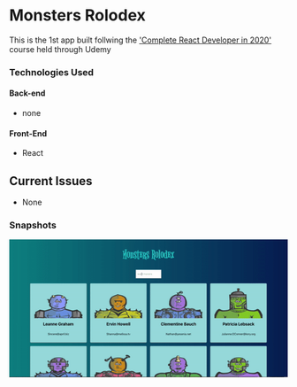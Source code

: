 # Monsters Rolodex
This is the 1st app built follwing the ['Complete React Developer in 2020'](https://www.youtube.com/watch?v=7CqJlxBYj-M) course held through Udemy 

### Technologies Used
#### Back-end
* none


#### Front-End
* React


## Current Issues
* None 

### Snapshots

![](monsters_react_demo.gif)

